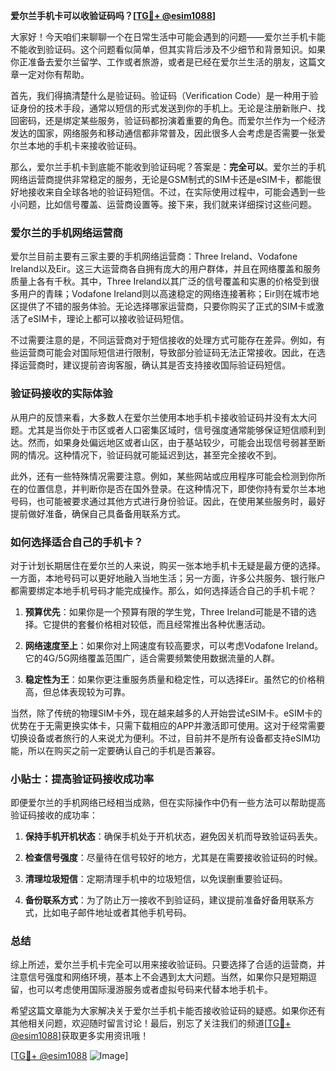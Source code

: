 **爱尔兰手机卡可以收验证码吗？[[TG💪+ @esim1088](https://t.me/s/esim1088)]**

大家好！今天咱们来聊聊一个在日常生活中可能会遇到的问题——爱尔兰手机卡能不能收到验证码。这个问题看似简单，但其实背后涉及不少细节和背景知识。如果你正准备去爱尔兰留学、工作或者旅游，或者是已经在爱尔兰生活的朋友，这篇文章一定对你有帮助。

首先，我们得搞清楚什么是验证码。验证码（Verification Code）是一种用于验证身份的技术手段，通常以短信的形式发送到你的手机上。无论是注册新账户、找回密码，还是绑定某些服务，验证码都扮演着重要的角色。而爱尔兰作为一个经济发达的国家，网络服务和移动通信都非常普及，因此很多人会考虑是否需要一张爱尔兰本地的手机卡来接收验证码。

那么，爱尔兰手机卡到底能不能收到验证码呢？答案是：**完全可以**。爱尔兰的手机网络运营商提供非常稳定的服务，无论是GSM制式的SIM卡还是eSIM卡，都能很好地接收来自全球各地的验证码短信。不过，在实际使用过程中，可能会遇到一些小问题，比如信号覆盖、运营商设置等。接下来，我们就来详细探讨这些问题。

### 爱尔兰的手机网络运营商

爱尔兰目前主要有三家主要的手机网络运营商：Three Ireland、Vodafone Ireland以及Eir。这三大运营商各自拥有庞大的用户群体，并且在网络覆盖和服务质量上各有千秋。其中，Three Ireland以其广泛的信号覆盖和实惠的价格受到很多用户的青睐；Vodafone Ireland则以高速稳定的网络连接著称；Eir则在城市地区提供了不错的服务体验。无论选择哪家运营商，只要你购买了正式的SIM卡或激活了eSIM卡，理论上都可以接收验证码短信。

不过需要注意的是，不同运营商对于短信接收的处理方式可能存在差异。例如，有些运营商可能会对国际短信进行限制，导致部分验证码无法正常接收。因此，在选择运营商时，建议提前咨询客服，确认其是否支持接收国际验证码短信。

### 验证码接收的实际体验

从用户的反馈来看，大多数人在爱尔兰使用本地手机卡接收验证码并没有太大问题。尤其是当你处于市区或者人口密集区域时，信号强度通常能够保证短信顺利到达。然而，如果身处偏远地区或者山区，由于基站较少，可能会出现信号弱甚至断网的情况。这种情况下，验证码就可能延迟到达，甚至完全接收不到。

此外，还有一些特殊情况需要注意。例如，某些网站或应用程序可能会检测到你所在的位置信息，并判断你是否在国外登录。在这种情况下，即使你持有爱尔兰本地号码，也可能被要求通过其他方式进行身份验证。因此，在使用某些服务时，最好提前做好准备，确保自己具备备用联系方式。

### 如何选择适合自己的手机卡？

对于计划长期居住在爱尔兰的人来说，购买一张本地手机卡无疑是最方便的选择。一方面，本地号码可以更好地融入当地生活；另一方面，许多公共服务、银行账户都需要绑定本地手机号码才能完成操作。那么，如何选择适合自己的手机卡呢？

1. **预算优先**：如果你是一个预算有限的学生党，Three Ireland可能是不错的选择。它提供的套餐价格相对较低，而且经常推出各种优惠活动。
   
2. **网络速度至上**：如果你对上网速度有较高要求，可以考虑Vodafone Ireland。它的4G/5G网络覆盖范围广，适合需要频繁使用数据流量的人群。

3. **稳定性为王**：如果你更注重服务质量和稳定性，可以选择Eir。虽然它的价格稍高，但总体表现较为可靠。

当然，除了传统的物理SIM卡外，现在越来越多的人开始尝试eSIM卡。eSIM卡的优势在于无需更换实体卡，只需下载相应的APP并激活即可使用。这对于经常需要切换设备或者旅行的人来说尤为便利。不过，目前并不是所有设备都支持eSIM功能，所以在购买之前一定要确认自己的手机是否兼容。

### 小贴士：提高验证码接收成功率

即便爱尔兰的手机网络已经相当成熟，但在实际操作中仍有一些方法可以帮助提高验证码接收的成功率：

1. **保持手机开机状态**：确保手机处于开机状态，避免因关机而导致验证码丢失。
   
2. **检查信号强度**：尽量待在信号较好的地方，尤其是在需要接收验证码的时候。

3. **清理垃圾短信**：定期清理手机中的垃圾短信，以免误删重要验证码。

4. **备份联系方式**：为了防止万一接收不到验证码，建议提前准备好备用联系方式，比如电子邮件地址或者其他手机号码。

### 总结

综上所述，爱尔兰手机卡完全可以用来接收验证码。只要选择了合适的运营商，并注意信号强度和网络环境，基本上不会遇到太大问题。当然，如果你只是短期逗留，也可以考虑使用国际漫游服务或者虚拟号码来代替本地手机卡。

希望这篇文章能为大家解决关于爱尔兰手机卡能否接收验证码的疑惑。如果你还有其他相关问题，欢迎随时留言讨论！最后，别忘了关注我们的频道[[TG💪+ @esim1088](https://t.me/s/esim1088)]获取更多实用资讯哦！

[[TG💪+ @esim1088](https://t.me/s/esim1088) ![Image](https://i.postimg.cc/4NQfJmqS/Snipaste-2025-05-13-00-14-12.png)]
